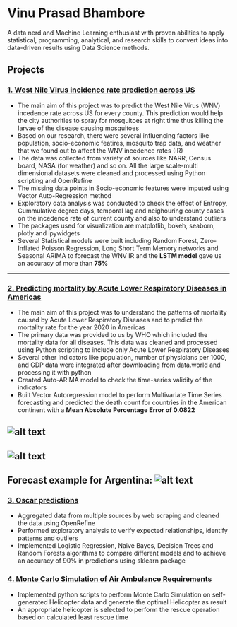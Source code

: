 # Vinu Prasad Bhambore

A data nerd and Machine Learning enthusiast with proven abilities to apply statistical, programming, analytical, and research skills to convert ideas into data-driven results using Data Science methods. 

## Projects

### [1. West Nile Virus incidence rate prediction across US](https://github.com/ncsa/CPRHD_WNV_GI)
- The main aim of this project was to predict the West Nile Virus (WNV) incedence rate across US for every county. This prediction would help the city authorities to spray for mosquitoes at right time thus killing the larvae of the disease causing mosquitoes
- Based on our research, there were several influencing factors like population, socio-economic featires, mosquito trap data, and weather that we found out to affect the WNV incedence rates (IR)
- The data was collected from variety of sources like NARR, Census board, NASA (for weather) and so on. All the large scale-multi dimensional datasets were cleaned and processed using Python scripting and OpenRefine
- The missing data points in Socio-economic features were imputed using Vector Auto-Regression method
- Exploratory data analysis was conducted to check the effect of Entropy, Cummulative degree days, temporal lag and neighouring county cases on the incedence rate of current county and also to understand outliers
- The packages used for visualization are matplotlib, bokeh, seaborn, plotly and ipywidgets
- Several Statistical models were built including Random Forest, Zero-Inflated Poisson Regression, Long Short Term Memory networks and Seasonal ARIMA to forecast the WNV IR and the __LSTM model__ gave us an accuracy of more than __75%__
---
### [2. Predicting mortality by Acute Lower Respiratory Diseases in Americas](https://github.com/vpb2/PracticalHealthData)
- The main aim of this project was to understand the patterns of mortality caused by Acute Lower Respiratory Diseases and to predict the mortality rate for the year 2020 in Americas
- The primary data was provided to us by WHO which included the mortality data for all diseases. This data was cleaned and processed using Python scripting to include only Acute Lower Respiratory Diseases
- Several other indicators like population, number of physicians per 1000, and GDP data were integrated after downloading from data.world and processing it with python
- Created Auto-ARIMA model to check the time-series validity of the indicators
- Built Vector Autoregression model to perform Multivariate Time Series forecasting and predicted the death count for countries in the American continent with a __Mean Absolute Percentage Error of 0.0822__ 

![alt text](https://github.com/vpb2/Vinu_Portfolio/blob/master/images/PHD2.png "Mortality per year")
---
![alt text](https://github.com/vpb2/Vinu_Portfolio/blob/master/images/PHD3.png "Indicators for Mortality")
---
Forecast example for Argentina: 
![alt text](https://github.com/vpb2/Vinu_Portfolio/blob/master/images/PHD.png "Predictions for Argentina")
---
### [3. Oscar predictions](https://github.com/vpb2/Machine_Learning_Oscars)
- Aggregated data from multiple sources by web scraping and cleaned the data using OpenRefine
- Performed exploratory analysis to verify expected relationships, identify patterns and outliers
- Implemented Logistic Regression, Naive Bayes, Decision Trees and Random Forests algorithms to compare different models and to achieve an accuracy of 90% in predictions using sklearn package

### [4. Monte Carlo Simulation of Air Ambulance Requirements](https://github.com/vpb2/IS590PR-Simulation_of_Air_Ambulance_Requirements)
- Implemented python scripts to perform Monte Carlo Simulation on self-generated Helicopter data and generate the optimal Helicopter as result
- An appropriate helicopter is selected to perform the rescue operation based on calculated least rescue time
